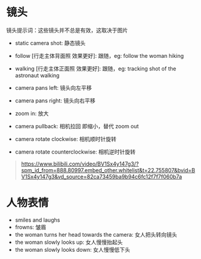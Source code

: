# 镜头

镜头提示词：这些镜头并不总是有效，这取决于图片

- static camera shot: 静态镜头
- follow [行走主体背面照 效果更好]: 跟随，eg: follow the woman hiking
- walking [行走主体正面照 效果更好]: 跟随，eg: tracking shot of the astronaut walking

- camera pans left: 镜头向左平移
- camera pans right: 镜头向右平移

- zoom in: 放大
- camera pullback: 相机拉回 即缩小，替代 zoom out

- camera rotate clockwise: 相机顺时针旋转
- camera rotate counterclockwise: 相机逆时针旋转

> https://www.bilibili.com/video/BV1Sx4y147g3/?spm_id_from=888.80997.embed_other.whitelist&t=22.755807&bvid=BV1Sx4y147g3&vd_source=82ca73459ba9b94c6fc12f7f7f060b7a

# 人物表情

- smiles and laughs
- frowns: 皱眉
- the woman turns her head towards the camera: 女人把头转向镜头
- the woman slowly looks up: 女人慢慢抬起头
- the woman slowly looks down: 女人慢慢低下头

